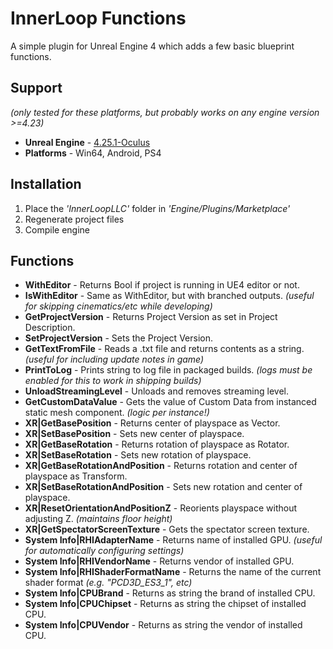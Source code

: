 # InnerLoop Functions

A simple plugin for Unreal Engine 4 which adds a few basic blueprint functions.

## Support
*(only tested for these platforms, but probably works on any engine version >=4.23)*
* **Unreal Engine** - [4.25.1-Oculus](https://github.com/Oculus-VR/UnrealEngine)
* **Platforms** - Win64, Android, PS4

## Installation
1) Place the *'InnerLoopLLC'* folder in *'Engine/Plugins/Marketplace'*<br>
2) Regenerate project files<br>
3) Compile engine<br>

## Functions
* **WithEditor** - Returns Bool if project is running in UE4 editor or not.<br>
* **IsWithEditor** - Same as WithEditor, but with branched outputs. *(useful for skipping cinematics/etc while developing)*<br>
* **GetProjectVersion** - Returns Project Version as set in Project Description.<br>
* **SetProjectVersion** - Sets the Project Version.<br>
* **GetTextFromFile** - Reads a .txt file and returns contents as a string. *(useful for including update notes in game)*<br>
* **PrintToLog** - Prints string to log file in packaged builds. *(logs must be enabled for this to work in shipping builds)*<br>
* **UnloadStreamingLevel** - Unloads and removes streaming level.<br>
* **GetCustomDataValue** - Gets the value of Custom Data from instanced static mesh component. *(logic per instance!)*<br>
* **XR|GetBasePosition** - Returns center of playspace as Vector.<br>
* **XR|SetBasePosition** - Sets new center of playspace.<br>
* **XR|GetBaseRotation** - Returns rotation of playspace as Rotator.<br>
* **XR|SetBaseRotation** - Sets new rotation of playspace.<br>
* **XR|GetBaseRotationAndPosition** - Returns rotation and center of playspace as Transform.<br>
* **XR|SetBaseRotationAndPosition** - Sets new rotation and center of playspace.<br>
* **XR|ResetOrientationAndPositionZ** - Reorients playspace without adjusting Z. *(maintains floor height)*<br>
* **XR|GetSpectatorScreenTexture** - Gets the spectator screen texture.<br>
* **System Info|RHIAdapterName** - Returns name of installed GPU. *(useful for automatically configuring settings)*<br>
* **System Info|RHIVendorName** - Returns vendor of installed GPU.<br>
* **System Info|RHIShaderFormatName** - Returns the name of the current shader format *(e.g. "PCD3D_ES3_1", etc)*<br>
* **System Info|CPUBrand** - Returns as string the brand of installed CPU.<br>
* **System Info|CPUChipset** - Returns as string the chipset of installed CPU.<br>
* **System Info|CPUVendor** - Returns as string the vendor of installed CPU.<br>
